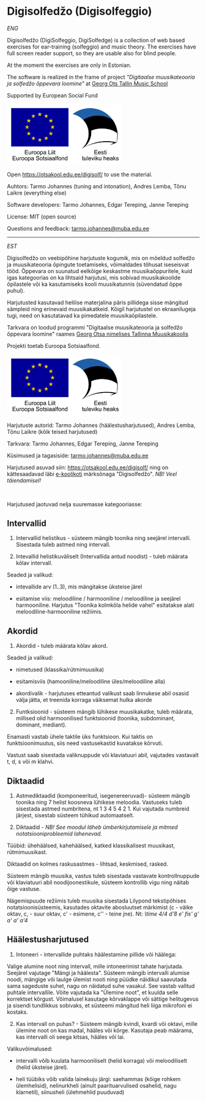 
# Digisolfedžo (Digisolfeggio)

*ENG*

 Digisolfedžo (DigiSolfeggio, DigiSolfedge) is a collection of web based exercises for ear-training (solfeggio) and music theory. The exercises have full screen reader support, so they are usable also for blind people.
 
At the moment the exercises are only in Estonian.   
 
The software is realized in the frame of project *"Digitaalse muusikateooria ja solfedžo õppevara loomine"* at [Georg Ots Tallin Music School](www.otsakool.edu.ee)  

Supported by European Social Fund 

<img src="digisolfReact/src/images/eu.jpg" width=300> 

Open <https://otsakool.edu.ee/digisolf/> to use the material.

Auhtors: Tarmo Johannes (tuning and intonation), Andres Lemba, Tõnu Laikre (everything else)

Software developers: Tarmo Johannes, Edgar Tereping, Janne Tereping 

License: MIT (open source)


Questions and feedback: tarmo.johannes@muba.edu.ee

----

*EST*

Digisolfedžo on veebipõhine harjutuste kogumik, mis on mõeldud solfedžo ja muusikateooria õpingute toetamiseks, võimaldades tõhusat iseseisvat tööd. Õppevara on suunatud eelkõige keskastme muusikaõppuritele, kuid igas kategoorias on ka lihtsaid harjutusi, mis sobivad muusikakoolide õpilastele või ka kasutamiseks kooli muusikatunnis (süvendatud õppe puhul).

Harjutusted kasutavad helilise materjalina päris pillidega sisse mängitud sämpleid ning erinevaid muusikakatkeid. Kõigil harjutustel on ekraanilugeja tugi, need on kasutatavad ka pimedatele muusikaõpilastele.

Tarkvara on loodud programmi "Digitaalse muusikateooria ja solfedžo õppevara loomine" raames [Georg Otsa nimelises Tallinna Muusikakoolis](www.otsakool.edu.ee)  

Projekti toetab Euroopa Sotsiaalfond.

<img src="digisolfReact/src/images/eu.jpg" width=300>

<br>

Harjutuste autorid: Tarmo Johannes (häälestusharjutused), Andres Lemba, Tõnu Laikre (kõik teised harjutused)

Tarkvara: Tarmo Johannes, Edgar Tereping, Janne Tereping 

Küsimused ja tagasiside: tarmo.johannes@muba.edu.ee


Harjutused asuvad siin: <https://otsakool.edu.ee/digisolf/> ning on kättesaadavad läbi [e-koolikoti](https://e-koolikott.ee/et/search?q=digisolfed%C5%BEo&lang=est) märksõnaga "Digisolfedžo". *NB! Veel täiendamisel!*

<br>

Harjutused jaotuvad nelja suuremasse kategooriasse:

## Intervallid


1) Intervallid helistikus -  süsteem mängib toonika ning seejärel intervalli. Sisestada tuleb astmed ning intervall. 
 
2) Intevallid helistikuväliselt (Intervallida antud noodist) -  tuleb määrata kõlav intervall.

Seaded ja valikud:
   
- intevallide arv (1..3), mis mängitakse üksteise järel

- esitamise viis: meloodiline / harmooniline / meloodiline ja seejärel harmooniline. Harjutus "Toonika kolmkõla helide vahel" esitatakse alati meloodiline-harmooniline režiimis.

## Akordid

1) Akordid -  tuleb määrata kõlav akord.  

Seaded ja valikud: 

- nimetused (klassika/rütmimuusika)

- esitamisviis (hamooniline/meloodiline üles/meloodiline alla)
  
- akordivalik - harjutuses etteantud valikust saab linnukese abil osasid välja jätta, et treenida korraga väiksemat hulka akorde

2) Funtksioonid - süsteem mängib lühikese muusikakatke, tuleb määrata, millised olid harmoonilised funktsioonid (toonika, subdominant, dominant, mediant). 

Enamasti vastab ühele taktile üks funktsioon. Kui taktis on funktsioonimuutus, siis need vastusekastid kuvatakse kõrvuti. 

Vastust  saab sisestada valiknuppude või klaviatuuri abil, vajutades vastavalt t, d, s või m klahvi. 

## Diktaadid

1) Astmediktaadid (komponeeritud, isegenereeruvad)- süsteem mängib toonika ning 7 helist koosneva lühikese meloodia. Vastuseks tuleb sisestada astmed numbritena, nt 1 3 4 5 4 2 1. Kui vajutada numbreid järjest, sisestab süsteem tühikud automaatselt. 

2) Diktaadid - *NB! See moodul läheb ümberkirjutamisele ja mitmed notatsiooniprobleemid lahenevad.*

Tüübid: ühehäälsed, kahehäälsed, katked klassikalisest muusikast, rütmimuusikast.

Diktaadid on kolmes raskusastmes - lihtsad, keskmised, rasked.

Süsteem mängib muusika, vastus tuleb sisestada vastavate kontrollnuppude või klaviatuuri abil noodijoonestikule, süsteem kontrollib vigu ning näitab õige vastuse.

Nägemispuude režiimis tuleb muusika sisestada Lilypond tekstipõhises notatsioonisüsteemis, kasutades oktavite abosluutset märkimist (c -  väike oktav, c, - suur oktav, c' -  esimene, c'' -  teine jne). Nt: *\time 4/4 d'8 e' fis' g' a' a'  a'4*  

## Häälestusharjutused


1) Intoneeri - intervallide puhtaks häälestamine pillide või häälega:  

Valige alumine noot ning intervall, mille intoneerimist tahate harjutada. Seejärel vajutage "Mängi ja häälesta". Süsteem mängib intervalli alumise noodi, mängige või laulge ülemist nooti ning püüdke näidikul saavutada sama sageduste suhet, nagu on näidatud suhe vasakul. See vastab valitud puhtale intervallile. Võite vajutada ka "Ülemine noot", et kuulda selle korrektset kõrgust. Võimalusel kasutage kõrvaklappe või sättige helitugevus ja sisendi tundlikkus sobivaks, et süsteemi mängitud heli liiga mikrofoni ei kostaks.

2) Kas intervall on puhas? - Süsteem mängib kvindi, kvardi või oktavi, mille ülemine noot on kas madal, hääles või kõrge. Kasutaja peab määrama, kas intervalli oli seega kitsas, hääles või lai.

Valikuvõimalused: 

- intervalli võib kuulata harmooniliselt (helid korraga) või meloodiliselt (helid üksteise järel).

- heli tüübiks võib valida lainekuju järgi: saehammas (kõige rohkem ülemhelisid), nelinurkheli (ainult paarituarvulised osahelid, nagu klarnetil), siinusheli (ülehmehlid puuduvad)




